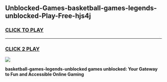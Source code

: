 
## Unblocked-Games-basketball-games-legends-unblocked-Play-Free-hjs4j
<h3>
<a href="https://premium76.site?title=basketball-games-legends-unblocked&ref=10A">CLICK TO PLAY</a></h3>
<hr>

<h3>
<a href="https://premium76.site?title=basketball-games-legends-unblocked&ref=10A">CLICK 2 PLAY</a>
  
</h3>

<a href="https://premium76.site?title=basketball-games-legends-unblocked&ref=10A"><img src="https://clearcache.store/games.png"></a>


**basketball-games-legends-unblocked games unblocked: Your Gateway to Fun and Accessible Online Gaming**
